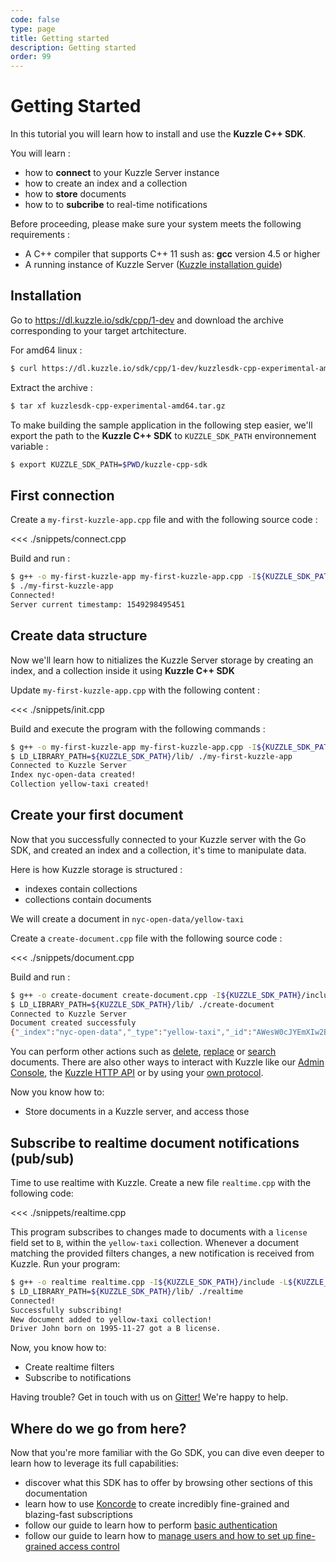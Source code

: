 ```yaml
---
code: false
type: page
title: Getting started
description: Getting started
order: 99
---
```


# Getting Started

In this tutorial you will learn how to install and use the **Kuzzle C++ SDK**.

You will learn :

- how to **connect** to your Kuzzle Server instance
- how to create an index and a collection
- how to **store** documents
- how to to **subcribe** to real-time notifications

<div class="alert alert-success">
Before proceeding, please make sure your system meets the following requirements :

- A C++ compiler that supports C++ 11 sush as: **gcc** version 4.5 or higher
- A running instance of Kuzzle Server ([Kuzzle installation guide](/core/1/guides/essentials/installing-kuzzle/))

</div>

## Installation

Go to https://dl.kuzzle.io/sdk/cpp/1-dev and download the archive corresponding to your target artchitecture.

For amd64 linux :

```bash
$ curl https://dl.kuzzle.io/sdk/cpp/1-dev/kuzzlesdk-cpp-experimental-amd64.tar.gz
```

Extract the archive :

```bash
$ tar xf kuzzlesdk-cpp-experimental-amd64.tar.gz
```

To make building the sample application in the following step easier, we'll export the path to the **Kuzzle C++ SDK** to `KUZZLE_SDK_PATH` environnement variable :

```sh
$ export KUZZLE_SDK_PATH=$PWD/kuzzle-cpp-sdk
```

## First connection

Create a `my-first-kuzzle-app.cpp` file and with the following source code :

<<< ./snippets/connect.cpp

Build and run :

```bash
$ g++ -o my-first-kuzzle-app my-first-kuzzle-app.cpp -I${KUZZLE_SDK_PATH}/include -L${KUZZLE_SDK_PATH}/lib -lkuzzlesdk -lpthread -Wl,-rpath=${KUZZLE_SDK_PATH}/lib
$ ./my-first-kuzzle-app
Connected!
Server current timestamp: 1549298495451
```

## Create data structure

Now we'll learn how to nitializes the Kuzzle Server storage by creating an index, and a collection inside it using **Kuzzle C++ SDK**

Update `my-first-kuzzle-app.cpp` with the following content :

<<< ./snippets/init.cpp

Build and execute the program with the following commands :

```sh
$ g++ -o my-first-kuzzle-app my-first-kuzzle-app.cpp -I${KUZZLE_SDK_PATH}/include -L${KUZZLE_SDK_PATH}/lib -lkuzzlesdk -lpthread
$ LD_LIBRARY_PATH=${KUZZLE_SDK_PATH}/lib/ ./my-first-kuzzle-app
Connected to Kuzzle Server
Index nyc-open-data created!
Collection yellow-taxi created!

```

## Create your first document

Now that you successfully connected to your Kuzzle server with the Go SDK, and created an index and a collection, it's time to manipulate data.

Here is how Kuzzle storage is structured :

- indexes contain collections
- collections contain documents

We will create a document in `nyc-open-data/yellow-taxi`

Create a `create-document.cpp` file with the following source code :

<<< ./snippets/document.cpp

Build and run :

```bash
$ g++ -o create-document create-document.cpp -I${KUZZLE_SDK_PATH}/include -L${KUZZLE_SDK_PATH}/lib -lkuzzlesdk -lpthread
$ LD_LIBRARY_PATH=${KUZZLE_SDK_PATH}/lib/ ./create-document
Connected to Kuzzle Server
Document created successfuly
{"_index":"nyc-open-data","_type":"yellow-taxi","_id":"AWesW0cJYEmXIw2Bonx4","_version":1,"result":"created","_shards":{"total":2,"successful":1,"failed":0},"created":true,"_source":{"birthday":"1959-06-22","license":"B","name":"Sirkis","_kuzzle_info":{"author":"-1","createdAt":1544784922373,"updatedAt":null,"updater":null,"active":true,"deletedAt":null}},"_meta":{"author":"-1","createdAt":1544784922373,"updatedAt":null,"updater":null,"active":true,"deletedAt":null}}
```

You can perform other actions such as [delete](/sdk/go/1/controllers/document/delete/),
[replace](/sdk/go/1/controllers/document/replace/) or [search](/sdk/go/1/controllers/document/search/) documents. There are also other ways to interact with Kuzzle like our [Admin Console](/core/1/guides/essentials/admin-console/), the [Kuzzle HTTP API](/core/1/api/essentials/connecting-to-kuzzle/) or by using your [own protocol](/core/1/protocols/essentials/getting-started/).

Now you know how to:

- Store documents in a Kuzzle server, and access those

## Subscribe to realtime document notifications (pub/sub)

Time to use realtime with Kuzzle. Create a new file `realtime.cpp` with the following code:

<<< ./snippets/realtime.cpp

This program subscribes to changes made to documents with a `license` field set to `B`, within the `yellow-taxi` collection. Whenever a document matching the provided filters changes, a new notification is received from Kuzzle.
Run your program:

```bash
$ g++ -o realtime realtime.cpp -I${KUZZLE_SDK_PATH}/include -L${KUZZLE_SDK_PATH}/lib -lkuzzlesdk -lpthread
$ LD_LIBRARY_PATH=${KUZZLE_SDK_PATH}/lib/ ./realtime
Connected!
Successfully subscribing!
New document added to yellow-taxi collection!
Driver John born on 1995-11-27 got a B license.
```

Now, you know how to:

- Create realtime filters
- Subscribe to notifications

<div class="alert alert-info">
Having trouble? Get in touch with us on <a href="https://gitter.im/kuzzleio/kuzzle">Gitter!</a> We're happy to help.
</div>

## Where do we go from here?

Now that you're more familiar with the Go SDK, you can dive even deeper to learn how to leverage its full capabilities:

- discover what this SDK has to offer by browsing other sections of this documentation
- learn how to use [Koncorde](/core/1/koncorde) to create incredibly fine-grained and blazing-fast subscriptions
- follow our guide to learn how to perform [basic authentication](/core/1/guides/essentials/user-authentication/#local-strategy)
- follow our guide to learn how to [manage users and how to set up fine-grained access control](/core/1/guides/essentials/security/)
